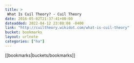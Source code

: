 ```yaml
---
title: > 
 What Is Cuil Theory? - Cuil Theory
date: 2016-05-02T21:37:41+00:00
dateadded: 2022-04-12 23:08:08 -0400
link: "http://cuiltheory.wikidot.com/what-is-cuil-theory"
bucket: bookmarks
layout: urlnote
categories: ["ha"]
--- 
```

 <!-- end excerpt --> 
 [[bookmarks|buckets/bookmarks]]
